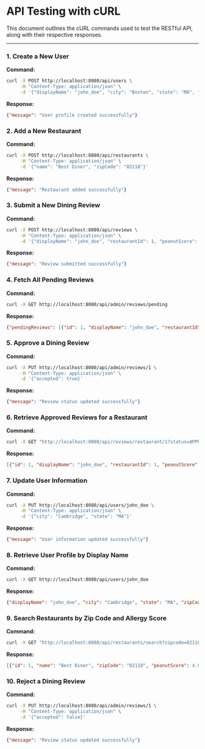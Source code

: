 # API Testing with cURL

This document outlines the cURL commands used to test the RESTful API, along with their respective responses.

---

### 1. Create a New User

**Command:**

```bash
curl -X POST http://localhost:8080/api/users \
     -H "Content-Type: application/json" \
     -d '{"displayName": "john_doe", "city": "Boston", "state": "MA", "zipCode": "02118"}'
```

**Response:**

```json
{"message": "User profile created successfully"}
```

### 2. Add a New Restaurant 

**Command:**

```bash
curl -X POST http://localhost:8080/api/restaurants \
     -H "Content-Type: application/json" \
     -d '{"name": "Best Diner", "zipCode": "02118"}'
```

**Response:**

```json
{"message": "Restaurant added successfully"}
```

### 3. Submit a New Dining Review

**Command:**

```bash
curl -X POST http://localhost:8080/api/reviews \
     -H "Content-Type: application/json" \
     -d '{"displayName": "john_doe", "restaurantId": 1, "peanutScore": 4, "dairyScore": 5, "eggScore": 3, "commentary": "Great food!"}'
```

**Response:**

```json
{"message": "Review submitted successfully"}
```

### 4. Fetch All Pending Reviews

**Command:**

```bash
curl -X GET http://localhost:8080/api/admin/reviews/pending
```

**Response:**

```json
{"pendingReviews": [{"id": 1, "displayName": "john_doe", "restaurantId": 1, "peanutScore": 4, "eggScore": 3, "dairyScore": 5, "commentary": "Great food!", "status":"PENDING"}]}
```

### 5. Approve a Dining Review

**Command:**

```bash
curl -X PUT http://localhost:8080/api/admin/reviews/1 \
     -H "Content-Type: application/json" \
     -d '{"accepted": true}'
```

**Response:**

```json
{"message": "Review status updated successfully"}
```

### 6. Retrieve Approved Reviews for a Restaurant

**Command:**

```bash
curl -X GET "http://localhost:8080/api/reviews/restaurant/1?status=APPROVED"
```

**Response:**

```json
[{"id": 1, "displayName": "john_doe", "restaurantId": 1, "peanutScore": 4, "eggScore": 3, "dairyScore": 5, "commentary": "Great food!", "status": "APPROVED"}]
```

### 7. Update User Information

**Command:**

```bash
curl -X PUT http://localhost:8080/api/users/john_doe \
     -H "Content-Type: application/json" \
     -d '{"city": "Cambridge", "state": "MA"}'
```

**Response:**

```json
{"message": "User information updated successfully"}
```

### 8. Retrieve User Profile by Display Name

**Command:**

```bash
curl -X GET http://localhost:8080/api/users/john_doe
```

**Response:**

```json
{"displayName": "john_doe", "city": "Cambridge", "state": "MA", "zipCode": "02118"}
```

### 9. Search Restaurants by Zip Code and Allergy Score

**Command:**

```bash
curl -X GET "http://localhost:8080/api/restaurants/search?zipcode=02118&allergy=peanut"
```

**Response:**

```json
[{"id": 1, "name": "Best Diner", "zipCode": "02118", "peanutScore": 4.0, "eggScore": 3.0, "dairyScore": 5.0, "overallScore": 4.0}]
```

### 10. Reject a Dining Review

**Command:**

```bash
curl -X PUT http://localhost:8080/api/admin/reviews/1 \
     -H "Content-Type: application/json" \
     -d '{"accepted": false}'
```

**Response:**

```json
{"message": "Review status updated successfully"}
```





























